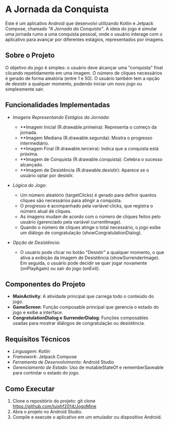 # A Jornada da Conquista

Este é um aplicativo Android que desenvolvi utilizando Kotlin e Jetpack Compose, chamado *"A Jornada da Conquista"*. A ideia do jogo é simular uma jornada rumo a uma conquista pessoal, onde o usuário interage com o aplicativo para avançar por diferentes estágios, representados por imagens.

## Sobre o Projeto

O objetivo do jogo é simples: o usuário deve alcançar uma "conquista" final clicando repetidamente em uma imagem. O número de cliques necessários é gerado de forma aleatória (entre 1 e 50). O usuário também tem a opção de desistir a qualquer momento, podendo iniciar um novo jogo ou simplesmente sair.

## Funcionalidades Implementadas

- *Imagens Representando Estágios da Jornada*:
  - **Imagem Inicial (R.drawable.primeira): Representa o começo da jornada.
  - **Imagem Mediana (R.drawable.segunda): Mostra o progresso intermediário.
  - **Imagem Final (R.drawable.terceira): Indica que a conquista está próxima.
  - **Imagem de Conquista (R.drawable.conquista): Celebra o sucesso alcançado.
  - **Imagem de Desistência (R.drawable.desistir): Aparece se o usuário optar por desistir.

- *Lógica do Jogo*:
  - Um número aleatório (targetClicks) é gerado para definir quantos cliques são necessários para atingir a conquista.
  - O progresso é acompanhado pela variável clicks, que registra o número atual de cliques.
  - As imagens mudam de acordo com o número de cliques feitos pelo usuário (gerenciado pela variável currentImage).
  - Quando o número de cliques atinge o total necessário, o jogo exibe um diálogo de congratulação (showCongratulationDialog).

- *Opção de Desistência*:
  - O usuário pode clicar no botão "Desistir" a qualquer momento, o que ativa a exibição da Imagem de Desistência (showSurrenderImage). Em seguida, o usuário pode decidir se quer jogar novamente (onPlayAgain) ou sair do jogo (onExit).

## Componentes do Projeto

- **MainActivity**: A atividade principal que carrega todo o conteúdo do jogo.
- **GameScreen**: Função composable principal que gerencia o estado do jogo e exibe a interface.
- **CongratulationDialog e SurrenderDialog**: Funções composables usadas para mostrar diálogos de congratulação ou desistência.

## Requisitos Técnicos

- *Linguagem*: Kotlin
- *Framework*: Jetpack Compose
- *Ferramenta de Desenvolvimento*: Android Studio
- *Gerenciamento de Estado*: Uso de mutableStateOf e rememberSaveable para controlar o estado do jogo.

## Como Executar

1. Clone o repositório do projeto:
   git clone https://github.com/luishf2014/JogoMine
2. Abra o projeto no Android Studio.
3. Compile e execute o aplicativo em um emulador ou dispositivo Android.
